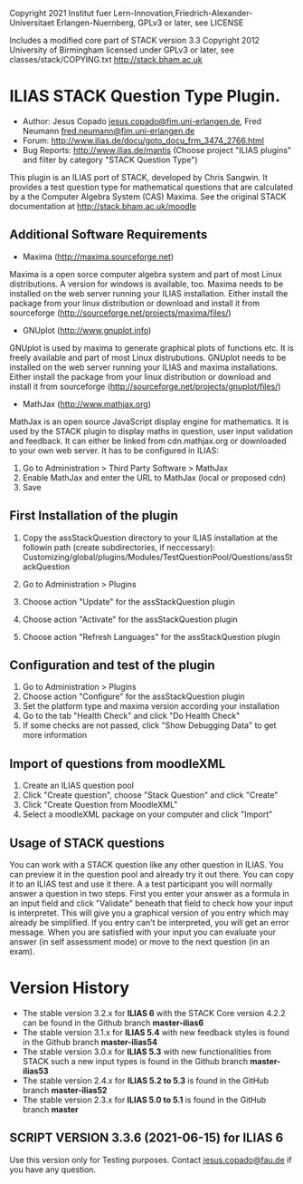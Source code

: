 Copyright 2021 Institut fuer Lern-Innovation,Friedrich-Alexander-Universitaet Erlangen-Nuernberg, GPLv3 or later, see LICENSE

Includes a modified core part of STACK version 3.3
Copyright 2012 University of Birmingham
licensed under GPLv3 or later, see classes/stack/COPYING.txt
http://stack.bham.ac.uk

ILIAS STACK Question Type Plugin.
================================

- Author: Jesus Copado <jesus.copado@fim.uni-erlangen.de>, Fred Neumann <fred.neumann@fim.uni-erlangen.de>
- Forum: http://www.ilias.de/docu/goto_docu_frm_3474_2766.html
- Bug Reports: http://www.ilias.de/mantis (Choose project "ILIAS plugins" and filter by category "STACK Question Type")

This plugin is an ILIAS port of STACK, developed by Chris Sangwin. It provides a test question type
for mathematical questions that are calculated by a the Computer Algebra System (CAS) Maxima.
See the original STACK documentation at http://stack.bham.ac.uk/moodle

Additional Software Requirements
--------------------------------

* Maxima (http://maxima.sourceforge.net)

Maxima is a open sorce computer algebra system and part of most Linux distributions.
A version for windows is available, too. Maxima needs to be installed on the web server running
your ILIAS installation.
Either install the package from your linux distribution or download and install it from
sourceforge (http://sourceforge.net/projects/maxima/files/)

* GNUplot (http://www.gnuplot.info)

GNUplot is used by maxima to generate graphical plots of functions etc. It is freely available
and part of most Linux distrubutions. GNUplot needs to be installed on the web server
running your ILIAS and maxima installations.
Either install the package from your linux distribution or download and install it from
sourceforge (http://sourceforge.net/projects/gnuplot/files/)

* MathJax (http://www.mathjax.org)

MathJax is an open source JavaScript display engine for mathematics. It is used by the STACK plugin
to display maths in question, user input validation and feedback. It can either be linked from
cdn.mathjax.org or downloaded to your own web server. It has to be configured in ILIAS:

1. Go to Administration > Third Party Software > MathJax
2. Enable MathJax and enter the URL to MathJax (local or proposed cdn)
3. Save

First Installation of the plugin
--------------------------------
1. Copy the assStackQuestion directory to your ILIAS installation at the followin path
(create subdirectories, if neccessary):
Customizing/global/plugins/Modules/TestQuestionPool/Questions/assStackQuestion

2. Go to Administration > Plugins
3. Choose action "Update" for the assStackQuestion plugin
4. Choose action "Activate" for the assStackQuestion plugin
5. Choose action "Refresh Languages" for the assStackQuestion plugin

Configuration and test of the plugin
------------------------------------
1. Go to Administration > Plugins
2. Choose action "Configure" for the assStackQuestion plugin
3. Set the platform type and maxima version according your installation
4. Go to the tab "Health Check" and click "Do Health Check"
5. If some checks are not passed, click "Show Debugging Data" to get more information

Import of questions from moodleXML
----------------------------------
1. Create an ILIAS question pool
2. Click "Create question", choose "Stack Question" and click "Create"
3. Click "Create Question from MoodleXML"
4. Select a moodleXML package on your computer and click "Import"

Usage of STACK questions
------------------------
You can work with a STACK question like any other question in ILIAS. You can preview it in the question pool
and already try it out there. You can copy it to an ILIAS test and use it there.  A a test participant you will
normally answer a question in two steps. First you enter your answer as a formula in an input field and click "Validate"
beneath that field to check how your input is interpretet. This will give you a graphical version of you entry which may
already be simplified. If you entry can't be interpreted, you will get an error message. When you are satisfied with your
input you can evaluate your answer (in self assessment mode) or move to the next question (in an exam).

Version History
===============

* The stable version 3.2.x for **ILIAS 6** with the STACK Core version 4.2.2 can be found in the Github branch **master-ilias6**
* The stable version 3.1.x for **ILIAS 5.4** with new feedback styles is found in the Github branch **master-ilias54**
* The stable version 3.0.x for **ILIAS 5.3** with new functionalities from STACK such a new input types is found in the Github branch **master-ilias53**
* The stable version 2.4.x for **ILIAS 5.2 to 5.3** is found in the GitHub branch **master-ilias52**
* The stable version 2.3.x for **ILIAS 5.0 to 5.1** is found in the GitHub branch **master**

SCRIPT VERSION 3.3.6 (2021-06-15) for ILIAS 6
----------------------------------------
Use this version only for Testing purposes.
Contact jesus.copado@fau.de if you have any question.